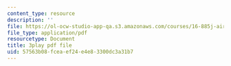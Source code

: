 ```yaml
---
content_type: resource
description: ''
file: https://ol-ocw-studio-app-qa.s3.amazonaws.com/courses/16-885j-aircraft-systems-engineering-fall-2005/57563b08fceaef24e4e83300dc3a31b7_hzW2ZBtzrUE.pdf
file_type: application/pdf
resourcetype: Document
title: 3play pdf file
uid: 57563b08-fcea-ef24-e4e8-3300dc3a31b7
---
```

